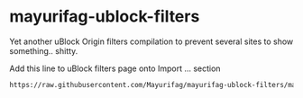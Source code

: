 # mayurifag-ublock-filters

Yet another uBlock Origin filters compilation to prevent several sites to show something.. shitty.

Add this line to uBlock filters page onto Import ... section

```txt
https://raw.githubusercontent.com/Mayurifag/mayurifag-ublock-filters/main/filters.txt
```
